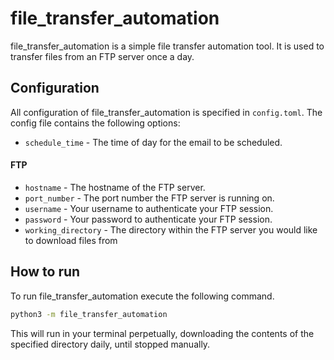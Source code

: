 # file_transfer_automation

file_transfer_automation is a simple file transfer automation tool.
It is used to transfer files from an FTP server once a day.

## Configuration

All configuration of file_transfer_automation is specified in `config.toml`.
The config file contains the following options:


 - `schedule_time` - The time of day for the email to be scheduled.

#### FTP
 - `hostname` - The hostname of the FTP server.
 - `port_number` - The port number the FTP server is running on.
 - `username` - Your username to authenticate your FTP session.
 - `password` - Your password to authenticate your FTP session.
 - `working_directory` - The directory within the FTP server you would like to download files from

## How to run

To run file_transfer_automation execute the following command.
```bash
python3 -m file_transfer_automation
```
This will run in your terminal perpetually, downloading the contents of the specified directory daily,
until stopped manually.
